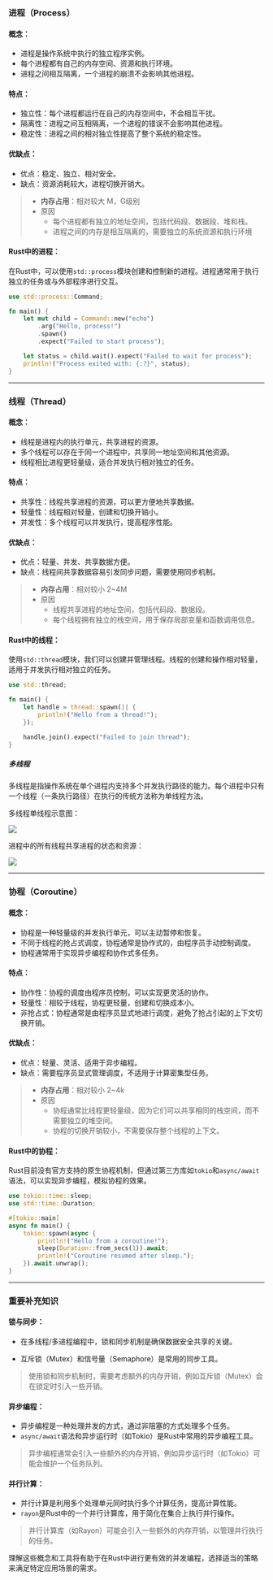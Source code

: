 ### 进程（Process）

#### 概念：

- 进程是操作系统中执行的独立程序实例。
- 每个进程都有自己的内存空间、资源和执行环境。
- 进程之间相互隔离，一个进程的崩溃不会影响其他进程。

#### 特点：

- 独立性：每个进程都运行在自己的内存空间中，不会相互干扰。
- 隔离性：进程之间互相隔离，一个进程的错误不会影响其他进程。
- 稳定性：进程之间的相对独立性提高了整个系统的稳定性。

#### 优缺点：

- 优点：稳定、独立、相对安全。
- 缺点：资源消耗较大，进程切换开销大。

> - **内存占用**：相对较大 M，G级别
> - 原因
>   - 每个进程都有独立的地址空间，包括代码段、数据段、堆和栈。
>   - 进程之间的内存是相互隔离的，需要独立的系统资源和执行环境

#### **Rust中的进程：**

在Rust中，可以使用`std::process`模块创建和控制新的进程。进程通常用于执行独立的任务或与外部程序进行交互。

```rust
use std::process::Command;

fn main() {
    let mut child = Command::new("echo")
        .arg("Hello, process!")
        .spawn()
        .expect("Failed to start process");

    let status = child.wait().expect("Failed to wait for process");
    println!("Process exited with: {:?}", status);
}
```



---

### 线程（Thread）

#### 概念：

- 线程是进程内的执行单元，共享进程的资源。
- 多个线程可以存在于同一个进程中，共享同一地址空间和其他资源。
- 线程相比进程更轻量级，适合并发执行相对独立的任务。

#### 特点：

- 共享性：线程共享进程的资源，可以更方便地共享数据。
- 轻量性：线程相对轻量，创建和切换开销小。
- 并发性：多个线程可以并发执行，提高程序性能。

#### 优缺点：
- 优点：轻量、并发、共享数据方便。
- 缺点：线程间共享数据容易引发同步问题，需要使用同步机制。

> - **内存占用**：相对较小 2~4M
> - 原因
>   - 线程共享进程的地址空间，包括代码段、数据段。
>   - 每个线程拥有独立的栈空间，用于保存局部变量和函数调用信息。

#### **Rust中的线程：**

使用`std::thread`模块，我们可以创建并管理线程。线程的创建和操作相对轻量，适用于并发执行相对独立的任务。

```rust
use std::thread;

fn main() {
    let handle = thread::spawn(|| {
        println!("Hello from a thread!");
    });

    handle.join().expect("Failed to join thread");
}
```

##### 多线程

多线程是指操作系统在单个进程内支持多个并发执行路径的能力。每个进程中只有一个线程（一条执行路径）在执行的传统方法称为单线程方法。

多线程单线程示意图：

![](https://cdn.jsdelivr.net/gh/etmorefish/picbed@main/sm-thread.png)

进程中的所有线程共享进程的状态和资源：

![](https://cdn.jsdelivr.net/gh/etmorefish/picbed@main/sm-thread-1.png)

---

### 协程（Coroutine）

#### 概念：
- 协程是一种轻量级的并发执行单元，可以主动暂停和恢复。
- 不同于线程的抢占式调度，协程通常是协作式的，由程序员手动控制调度。
- 协程通常用于实现异步编程和协作式多任务。

#### 特点：
- 协作性：协程的调度由程序员控制，可以实现更灵活的协作。
- 轻量性：相较于线程，协程更轻量，创建和切换成本小。
- 非抢占式：协程通常是由程序员显式地进行调度，避免了抢占引起的上下文切换开销。

#### 优缺点：
- 优点：轻量、灵活、适用于异步编程。
- 缺点：需要程序员显式管理调度，不适用于计算密集型任务。

> - **内存占用**：相对较小 2~4k
> - 原因
>   - 协程通常比线程更轻量级，因为它们可以共享相同的栈空间，而不需要独立的堆空间。
>   - 协程的切换开销较小，不需要保存整个线程的上下文。

#### **Rust中的协程：**

Rust目前没有官方支持的原生协程机制，但通过第三方库如`tokio`和`async/await`语法，可以实现异步编程，模拟协程的效果。

```rust
use tokio::time::sleep;
use std::time::Duration;

#[tokio::main]
async fn main() {
    tokio::spawn(async {
        println!("Hello from a coroutine!");
        sleep(Duration::from_secs(1)).await;
        println!("Coroutine resumed after sleep.");
    }).await.unwrap();
}
```



---

### 重要补充知识

#### 锁与同步：
- 在多线程/多进程编程中，锁和同步机制是确保数据安全共享的关键。

- 互斥锁（Mutex）和信号量（Semaphore）是常用的同步工具。

> 使用锁和同步机制时，需要考虑额外的内存开销，例如互斥锁（Mutex）会在锁定时引入一些开销。

#### 异步编程：
- 异步编程是一种处理并发的方式，通过非阻塞的方式处理多个任务。
- `async/await`语法和异步运行时（如Tokio）是Rust中常用的异步编程工具。

> 异步编程通常会引入一些额外的内存开销，例如异步运行时（如Tokio）可能会维护一个任务队列。

#### 并行计算：

- 并行计算是利用多个处理单元同时执行多个计算任务，提高计算性能。
- `rayon`是Rust中的一个并行计算库，用于简化在集合上执行并行操作。

> 并行计算库（如Rayon）可能会引入一些额外的内存开销，以管理并行执行的任务。

理解这些概念和工具将有助于在Rust中进行更有效的并发编程，选择适当的策略来满足特定应用场景的需求。